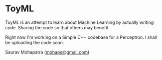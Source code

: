 # ToyML
ToyML is an attempt to learn about Machine Learning by actually writing code. Sharing the code so that others may benefit.

Right now I'm working on a Simple C++ codebase for a Perceptron. I shall be uploading the code soon.


Saurav Mohapatra (mohaps@gmail.com)

